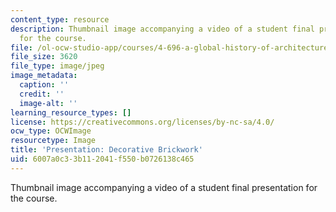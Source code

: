 ```yaml
---
content_type: resource
description: Thumbnail image accompanying a video of a student final presentation
  for the course.
file: /ol-ocw-studio-app/courses/4-696-a-global-history-of-architecture-writing-seminar-spring-2008/6007a0c33b112041f550b0726138c465_1.jpg
file_size: 3620
file_type: image/jpeg
image_metadata:
  caption: ''
  credit: ''
  image-alt: ''
learning_resource_types: []
license: https://creativecommons.org/licenses/by-nc-sa/4.0/
ocw_type: OCWImage
resourcetype: Image
title: 'Presentation: Decorative Brickwork'
uid: 6007a0c3-3b11-2041-f550-b0726138c465
---
```

Thumbnail image accompanying a video of a student final presentation for the course.